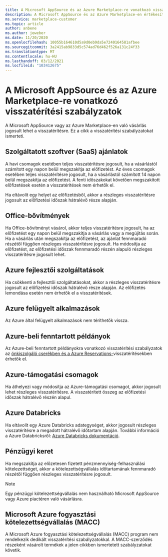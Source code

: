 ```yaml
---
title: A Microsoft AppSource és az Azure Marketplace-re vonatkozó visszatérítési szabályzatok
description: A Microsoft AppSource és az Azure Marketplace-en értékesített termékekre vonatkozó visszatérítési szabályzatok ismertetése
ms.service: marketplace-customer
ms.topic: article
author: anbene
ms.author: jeweber
ms.date: 11/20/2020
ms.openlocfilehash: 10055b164610d5a9d0eb9da5e7240164581afbee
ms.sourcegitcommit: 3a2415ab9833d5c574ad76d462f526a131c24f33
ms.translationtype: MT
ms.contentlocale: hu-HU
ms.lasthandoff: 03/12/2021
ms.locfileid: "103412675"
---
```

# <a name="refund-policies-for-microsoft-appsource-and-azure-marketplace"></a>A Microsoft AppSource és az Azure Marketplace-re vonatkozó visszatérítési szabályzatok

A Microsoft AppSource vagy az Azure Marketplace-en való vásárlás jogosult lehet a visszatérítésre. Ez a cikk a visszatérítési szabályzatokat ismerteti.

## <a name="software-as-a-service-saas-offers"></a>Szolgáltatott szoftver (SaaS) ajánlatok

A havi csomagok esetében teljes visszatérítésre jogosult, ha a vásárlástól számított egy napon belül megszakítja az előfizetést. Az éves csomagok esetében teljes visszatérítésre jogosult, ha a vásárlástól számított 14 napon belül megszakítja az előfizetést. A fenti időszakokat követően megszakított előfizetések esetén a visszatérítések nem érhetők el.

Ha eltávolít egy helyet az előfizetésből, akkor a részleges visszatérítésre jogosult az előfizetési időszak hátralévő része alapján.

## <a name="office-add-ins"></a>Office-bővítmények

Ha Office-bővítményt vásárol, akkor teljes visszatérítésre jogosult, ha az előfizetést egy napon belül megszakítja a vásárlás vagy a megújítás során.  Ha a vásárlás után megszakítja az előfizetést, az ajánlat fennmaradó részétől függően részleges visszatérítésre jogosult.  Ha módosítja az előfizetést, az előfizetési időszak fennmaradó részén alapuló részleges visszatérítésre jogosult lehet.

## <a name="azure-developer-services"></a>Azure fejlesztői szolgáltatások

Ha csökkenti a fejlesztői szolgáltatásokat, akkor a részleges visszatérítésre jogosult az előfizetési időszak hátralévő része alapján. Az előfizetés lemondása esetén nem érhetők el a visszatérítések.

## <a name="azure-managed-applications"></a>Azure felügyelt alkalmazások

Az Azure által felügyelt alkalmazások nem téríthetők vissza.

## <a name="azure-reserved-instances"></a>Azure-beli fenntartott példányok

Az Azure-beli fenntartott példányokra vonatkozó visszatérítési szabályzatok az [önkiszolgáló cserékben és a Azure Reservations-](/azure/cost-management-billing/reservations/exchange-and-refund-azure-reservations)visszatérítésekben érhetők el.

## <a name="azure-support-plans"></a>Azure-támogatási csomagok

Ha áthelyezi vagy módosítja az Azure-támogatási csomagot, akkor jogosult lehet részleges visszatérítésre. A visszatérített összeg az előfizetési időszak hátralévő részén alapul.

## <a name="azure-databricks"></a>Azure Databricks

Ha eltávolít egy Azure Databricks adategységet, akkor jogosult részleges visszatérítésre a megadott hátralévő időtartam alapján. További információ a Azure Databricksről: [Azure Databricks dokumentáció](/azure/databricks).

## <a name="monetary-commitment"></a>Pénzügyi keret

Ha megszakítja az előzetesen fizetett pénzmennyiség-felhasználási kötelezettséget, akkor a kötelezettségvállalás időtartamának fennmaradó részétől függően részleges visszatérítésre jogosult.

> [!NOTE]
> Egy pénzügyi kötelezettségvállalás nem használható Microsoft AppSource vagy Azure piactéren való vásárlásra.

## <a name="microsoft-azure-consumption-commitment-macc"></a>Microsoft Azure fogyasztási kötelezettségvállalás (MACC)

A Microsoft Azure fogyasztási kötelezettségvállalás (MACC) program nem rendelkezik dedikált visszatérítési szabályzatokkal. A MACC-szerződés részeként vásárolt termékek a jelen cikkben ismertetett szabályzatokat követik.
